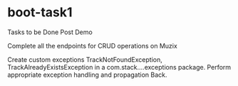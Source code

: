# boot-task1
Tasks to be Done Post Demo

Complete all the endpoints for CRUD operations on Muzix

Create custom exceptions TrackNotFoundException, TrackAlreadyExistsException in a com.stack....exceptions package. Perform appropriate exception handling and propagation Back.
